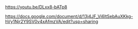 https://youtu.be/DLxx8-bATp8 


https://docs.google.com/document/d/13j4JF_Vi6ltSebAuXKkg-hVy1Njr2Y9SV0v4xAfmzVA/edit?usp=sharing
